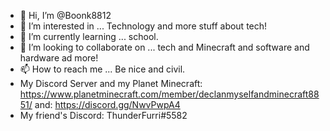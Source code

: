 - 👋 Hi, I’m @Boonk8812
- 👀 I’m interested in ... Technology and more stuff about tech!
- 🌱 I’m currently learning ... school.
- 💞️ I’m looking to collaborate on ... tech and Minecraft and software and hardware ad more!
- 📫 How to reach me ... Be nice and civil.
- My Discord Server and my Planet Minecraft: https://www.planetminecraft.com/member/declanmyselfandminecraft8851/ and: https://discord.gg/NwvPwpA4
- My friend's Discord: ThunderFurri#5582
<!---
Boonk8812/Boonk8812 is a ✨ special ✨ repository because its `README.md` (this file) appears on your GitHub profile.
You can click the Preview link to take a look at your changes.
--->
